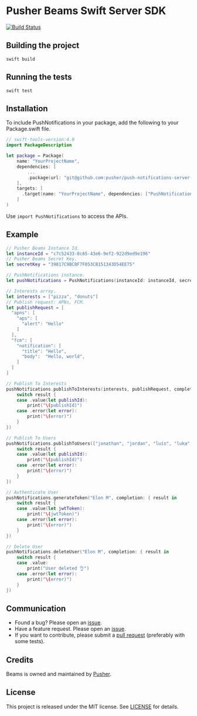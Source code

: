 # Pusher Beams Swift Server SDK

[![Build Status](https://travis-ci.org/pusher/push-notifications-server-swift.svg?branch=master)](https://travis-ci.org/pusher/push-notifications-server-swift)

## Building the project

`swift build`

## Running the tests

`swift test`

## Installation

To include PushNotifications in your package, add the following to your Package.swift file.

```swift
// swift-tools-version:4.0
import PackageDescription

let package = Package(
    name: "YourProjectName",
    dependencies: [
        ...
        .package(url: "git@github.com:pusher/push-notifications-server-swift.git", .branch("master")),
    ],
    targets: [
      .target(name: "YourProjectName", dependencies: ["PushNotifications", ... ])
    ]
)
```

Use `import PushNotifications` to access the APIs.

## Example

```swift
// Pusher Beams Instance Id.
let instanceId = "c7c52433-8c65-43e6-9ef2-922d9ed9e196"
// Pusher Beams Secret Key.
let secretKey = "39817C9BCBF7F053CB151343D54EE75"

// PushNotifications instance.
let pushNotifications = PushNotifications(instanceId: instanceId, secretKey: secretKey)

// Interests array.
let interests = ["pizza", "donuts"]
// Publish request: APNs, FCM.
let publishRequest = [
  "apns": [
    "aps": [
      "alert": "Hello"
    ]
  ],
  "fcm": [
    "notification": [
      "title": "Hello",
      "body":  "Hello, world",
    ]
  ]
]

// Publish To Interests
pushNotifications.publishToInterests(interests, publishRequest, completion: { result in
    switch result {
    case .value(let publishId):
        print("\(publishId)")
    case .error(let error):
        print("\(error)")
    }
})

// Publish To Users
pushNotifications.publishToUsers(["jonathan", "jordan", "luís", "luka", "mina"], publishRequest, completion: { result in
    switch result {
    case .value(let publishId):
        print("\(publishId)")
    case .error(let error):
        print("\(error)")
    }
})

// Authenticate User
pushNotifications.generateToken("Elon M", completion: { result in
    switch result {
    case .value(let jwtToken):
        print("\(jwtToken)")
    case .error(let error):
        print("\(error)")
    }
})

// Delete User
pushNotifications.deleteUser("Elon M", completion: { result in
    switch result {
    case .value:
        print("User deleted 👌")
    case .error(let error):
        print("\(error)")
    }
})
```

## Communication

- Found a bug? Please open an [issue](https://github.com/pusher/push-notifications-server-swift/issues).
- Have a feature request. Please open an [issue](https://github.com/pusher/push-notifications-server-swift/issues).
- If you want to contribute, please submit a [pull request](https://github.com/pusher/push-notifications-server-swift/pulls) (preferably with some tests).

## Credits

Beams is owned and maintained by [Pusher](https://pusher.com).

## License

This project is released under the MIT license. See [LICENSE](https://github.com/pusher/push-notifications-server-swift/blob/master/LICENSE) for details.
